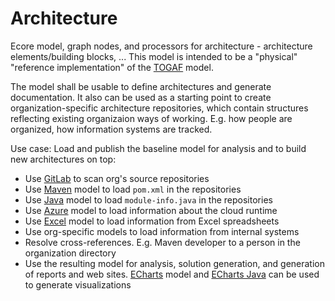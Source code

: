# Architecture

Ecore model, graph nodes, and processors for architecture - architecture elements/building blocks, ...
This model is intended to be a "physical" "reference implementation" of the [TOGAF](https://github.com/Nasdanika-Models/togaf) model. 

The model shall be usable to define architectures and generate documentation. 
It also can be used as a starting point to create organization-specific architecture repositories, which contain structures reflecting existing organizaion ways of working. E.g. how people are organized, how information systems are tracked.

Use case: Load and publish the baseline model for analysis and to build new architectures on top:

* Use [GitLab](https://github.com/Nasdanika-Models/gitlab) to scan org's source repositories
* Use [Maven](https://github.com/Nasdanika-Models/maven) model to load ``pom.xml`` in the repositories
* Use [Java](https://github.com/Nasdanika-Models/java) model to load ``module-info.java`` in the repositories
* Use [Azure](https://github.com/Nasdanika-Models/azure) model to load information about the cloud runtime
* Use [Excel](https://github.com/Nasdanika-Models/excel) model to load information from Excel spreadsheets
* Use org-specific models to load information from internal systems
* Resolve cross-references. E.g. Maven developer to a person in the organization directory
* Use the resulting model for analysis, solution generation, and generation of reports and web sites. [ECharts](https://github.com/Nasdanika-Models/echarts) model and [ECharts Java](https://github.com/ECharts-Java/ECharts-Java) can be used to generate visualizations

